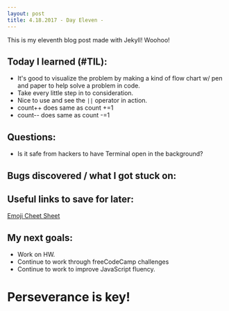```yaml
---
layout: post
title: 4.18.2017 - Day Eleven - 
---
```


This is my eleventh blog post made with Jekyll! Woohoo! 

## Today I learned (#TIL):   

- It's good to visualize the problem by making a kind of flow chart w/ pen and paper to help solve a problem in code.
- Take every little step in to consideration.
- Nice to use and see the ```||``` operator in action.
- count++ does same as count +=1
- count-- does same as count -=1


## Questions:

- Is it safe from hackers to have Terminal open in the background?   


## Bugs discovered / what I got stuck on:



## Useful links to save for later:

[Emoji Cheet Sheet](https://www.webpagefx.com/tools/emoji-cheat-sheet/)


## My next goals:

- Work on HW.
- Continue to work through freeCodeCamp challenges
- Continue to work to improve JavaScript fluency. 


# Perseverance is key!







